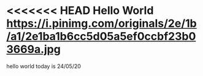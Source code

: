 <<<<<<< HEAD
Hello World
https://i.pinimg.com/originals/2e/1b/a1/2e1ba1b6cc5d05a5ef0ccbf23b03669a.jpg
=======
hello world
today is 24/05/20

